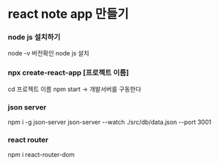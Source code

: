 # react note app 만들기

### node js 설치하기
node -v 버전확인
node js 설치

### npx create-react-app [프로젝트 이름]
cd 프로젝트 이름
npm start -> 개발서버를 구동한다

### json server
npm i -g json-server
json-server --watch ./src/db/data.json --port 3001

### react router

npm i react-router-dom